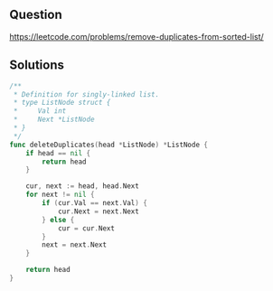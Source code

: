 ## Question

https://leetcode.com/problems/remove-duplicates-from-sorted-list/

## Solutions

```go
/**
 * Definition for singly-linked list.
 * type ListNode struct {
 *     Val int
 *     Next *ListNode
 * }
 */
func deleteDuplicates(head *ListNode) *ListNode {
    if head == nil {
        return head
    }

    cur, next := head, head.Next
    for next != nil {
        if (cur.Val == next.Val) {
            cur.Next = next.Next
        } else {
            cur = cur.Next
        }
        next = next.Next
    }

    return head
}
```
